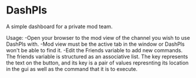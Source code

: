 # DashPls
A simple dashboard for a private mod team.

Usage:
-Open your browser to the mod view of the channel you wish to use DashPls with.
-Mod view must be the active tab in the window or DashPls won't be able to find it.
-Edit the Friends variable to add new commands. The friends variable is structured as an associative list. The key represents the text on the button, and its key is a pair of values represnting its location in the gui as well as the command that it is to execute.
